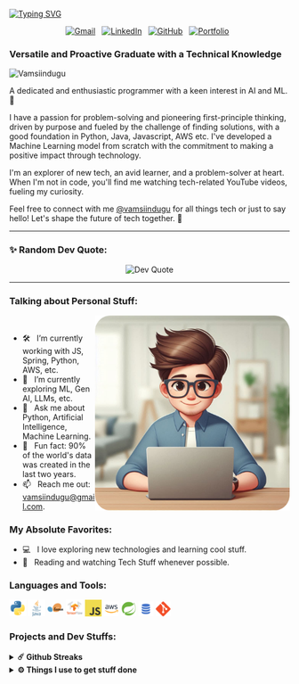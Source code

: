 [![Typing SVG](https://readme-typing-svg.demolab.com?font=Fira+Code&weight=800&size=30&pause=1000&color=F7F7F7&center=true&vCenter=true&width=700&lines=Hey+there+%F0%9F%96%90%F0%9F%8F%BB%2C+I'm+Vamsi+%F0%9F%91%A8%F0%9F%8F%BB%E2%80%8D%F0%9F%92%BB;%22write+it+before+you+code+it%E2%9C%8C%F0%9F%8F%BB%22+-+Vamsi%F0%9F%98%89)](https://git.io/typing-svg)

<div align="center">
	
  [![Gmail](https://img.shields.io/badge/Gmail-D14836?style=for-the-badge&logo=gmail&logoColor=white)](mailto:vamsiindugu@gmail.com) &nbsp;
  [![LinkedIn](https://img.shields.io/badge/linkedin-%230077B5.svg?style=for-the-badge&logo=linkedin&logoColor=white)](https://linkedin.com/in/vamsi-indugu/) &nbsp;
  [![GitHub](https://img.shields.io/badge/github-%23121011.svg?style=for-the-badge&logo=github&logoColor=white)](https://github.com/Vamsiindugu/) &nbsp;
  [![Portfolio](https://img.shields.io/badge/Portfolio-%23000000.svg?style=for-the-badge&logo=firefox&logoColor=#FF7139)](https://vamsiindugu.vercel.app/) &nbsp;
  
</div>

<h3 align="left">Versatile and Proactive Graduate with a Technical Knowledge</h3>
<p align="left"> <img src="https://komarev.com/ghpvc/?username=Vamsiindugu&label=Profile%20views&color=0e75b6&style=flat" alt="Vamsiindugu" /> </p>
A dedicated and enthusiastic programmer with a keen interest in AI and ML.🚀

I have a passion for problem-solving and pioneering first-principle thinking, driven by purpose and fueled by the challenge of finding solutions, with a good foundation in Python, Java, Javascript, AWS etc. I've developed a Machine Learning model from scratch with the commitment to making a positive impact through technology.

I'm an explorer of new tech, an avid learner, and a problem-solver at heart. When I'm not in code, you'll find me watching tech-related YouTube videos, fueling my curiosity.

Feel free to connect with me [@vamsiindugu](https://vamsiindugu.vercel.app/#contact) for all things tech or just to say hello! Let's shape the future of tech together. 🌟

<hr>
<h3 align="left"> ✨ Random Dev Quote:</h3>
<p align="center">
  <img src="https://github-readme-quotes-bay.vercel.app/quote?theme=dark&layout=default" alt="Dev Quote" />
</p>
<hr>

### Talking about Personal Stuff:
<img align="right" height="350" width="350" mb-3 alt="" src="https://github.com/Vamsiindugu/Vamsiindugu/blob/main/Gifs%20and%20Images/Coder-modified.png" />

‎ ‎ ‎ ‎ ‎ ‎ ‎ ‎ ‎ ‎ ‎ ‎ ‎ ‎ ‎ ‎ ‎ ‎ ‎ ‎	
- 🛠 &nbsp; I’m currently working with JS, Spring, Python, AWS, etc.
- 🚀 &nbsp; I’m currently exploring ML, Gen AI, LLMs, etc.
- 💬 &nbsp; Ask me about Python, Artificial Intelligence, Machine Learning.
- 👾 &nbsp; Fun fact: 90% of the world's data was created in the last two years.
- 📫 &nbsp; Reach me out: vamsiindugu@gmail.com.


### My Absolute Favorites:

- 💻 &nbsp; I love exploring new technologies and learning cool stuff.
- 📰 &nbsp; Reading and watching Tech Stuff whenever possible.


### Languages and Tools:

<code><img height="30" src="https://raw.githubusercontent.com/github/explore/80688e429a7d4ef2fca1e82350fe8e3517d3494d/topics/python/python.png" alt="python"></code>
<code><img height="30" src="https://raw.githubusercontent.com/github/explore/5b3600551e122a3277c2c5368af2ad5725ffa9a1/topics/java/java.png" alt="java"></code>
<code><img height="30" src="https://raw.githubusercontent.com/github/explore/80688e429a7d4ef2fca1e82350fe8e3517d3494d/topics/scikit-learn/scikit-learn.png" alt="scikit-learn"></code>
<code><img height="30" src="https://raw.githubusercontent.com/github/explore/80688e429a7d4ef2fca1e82350fe8e3517d3494d/topics/tensorflow/tensorflow.png" alt="tensorflow"></code>
<code><img height="30" src="https://raw.githubusercontent.com/github/explore/80688e429a7d4ef2fca1e82350fe8e3517d3494d/topics/javascript/javascript.png" alt="javascript"></code>
<code><img height="27" src="https://raw.githubusercontent.com/github/explore/80688e429a7d4ef2fca1e82350fe8e3517d3494d/topics/aws/aws.png" alt="aws"></code>
<code><img height="27" src="https://raw.githubusercontent.com/github/explore/80688e429a7d4ef2fca1e82350fe8e3517d3494d/topics/spring-boot/spring-boot.png" alt="spring-boot"></code>
<code><img height="27" src="https://raw.githubusercontent.com/github/explore/80688e429a7d4ef2fca1e82350fe8e3517d3494d/topics/sql/sql.png" alt="sql"></code>
<code><img height="27" src="https://raw.githubusercontent.com/devicons/devicon/master/icons/git/git-original.svg" alt="git"></code>


### Projects and Dev Stuffs:


<details>
  <summary><b>☄️ Github Streaks</b></summary>

  <br />
  <img height="180em" src="https://github-readme-streak-stats.herokuapp.com/?user=vamsiindugu&hide_border=true" />
</details>

<details>
  <br />
  <summary><b>⚙️ Things I use to get stuff done</b></summary>
  	<ul>
  	    <li><b>OS:</b> Windows 11</li>
	    <li><b>Laptop: </b>Asus ROG Strix G15</li>
  	    <li><b>Browser: </b> Chrome & Brave</li>
	    <li><b>Code Editor:</b> VSCode - The best editor out there</li>
	    <li><b>To Stay Updated:</b> Medium, Daily.dev and Hacker News</li>
	</ul>
</details>



